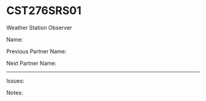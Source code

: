 # CST276SRS01

Weather Station Observer

Name: <Not your Pokemon Class ID>

Previous Partner Name:

Next Partner Name:

---
Issues:


Notes:


###

